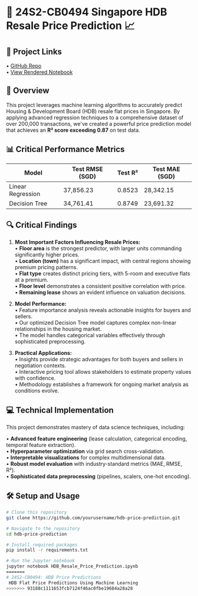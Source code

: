 # 🏢 24S2-CB0494 Singapore HDB Resale Price Prediction 📈  

## 🔗 Project Links  
•	[GitHub Repo](https://github.com/gracenngg/CB0494-HDB-Price-Predictions.git)  
•	[View Rendered Notebook](https://nbviewer.org/github/gracenngg/24S2-CB0494-HDB-Price-Predictions/blob/941986f15fc04a7e9e67e69b109835a5ddaf9a96/CB0494_HDB_Price_Predictions.ipynb)  

## 🔭 Overview  

This project leverages machine learning algorithms to accurately predict Housing & Development Board (HDB) resale flat prices in Singapore. By applying advanced regression techniques to a comprehensive dataset of over 200,000 transactions, we've created a powerful price prediction model that achieves an **R² score exceeding 0.87** on test data.  

## 📊 Critical Performance Metrics  

| Model | Test RMSE (SGD) | Test R² | Test MAE (SGD) |  
|-------|-----------------|---------|----------------|  
| Linear Regression | 37,856.23 | 0.8523 | 28,342.15 |  
| Decision Tree | 34,761.41 | 0.8749 | 23,691.32 |  

## 🔍 Critical Findings  

1. **Most Important Factors Influencing Resale Prices:**  
   • **Floor area** is the strongest predictor, with larger units commanding significantly higher prices.  
   • **Location (town)** has a significant impact, with central regions showing premium pricing patterns.  
   • **Flat type** creates distinct pricing tiers, with 5-room and executive flats at a premium.  
   • **Floor level** demonstrates a consistent positive correlation with price.  
   • **Remaining lease** shows an evident influence on valuation decisions.  

2. **Model Performance:**  
   • Feature importance analysis reveals actionable insights for buyers and sellers.  
   • Our optimized Decision Tree model captures complex non-linear relationships in the housing market.  
   • The model handles categorical variables effectively through sophisticated preprocessing.  

3. **Practical Applications:**  
   • Insights provide strategic advantages for both buyers and sellers in negotiation contexts.  
   • Interactive pricing tool allows stakeholders to estimate property values with confidence.  
   • Methodology establishes a framework for ongoing market analysis as conditions evolve.  

## 💻 Technical Implementation  

This project demonstrates mastery of data science techniques, including:  

• **Advanced feature engineering** (lease calculation, categorical encoding, temporal feature extraction).  
• **Hyperparameter optimization** via grid search cross-validation.  
• **Interpretable visualizations** for complex multidimensional data.  
• **Robust model evaluation** with industry-standard metrics (MAE, RMSE, R²).  
• **Sophisticated data preprocessing** (pipelines, scalers, one-hot encoding).  

## 🛠️ Setup and Usage  

```bash  
# Clone this repository  
git clone https://github.com/yourusername/hdb-price-prediction.git  

# Navigate to the repository  
cd hdb-price-prediction  

# Install required packages  
pip install -r requirements.txt  

# Run the Jupyter notebook  
jupyter notebook HDB_Resale_Price_Prediction.ipynb  
=======  
# 24S2-CB0494: HDB Price Predictions  
 HDB Flat Price Predictions Using Machine Learning  
>>>>>>> 93188c1111653fcb7124f46ac0fbe19684a28a28  
